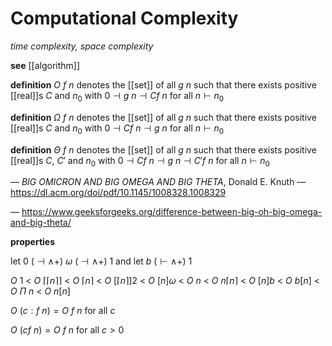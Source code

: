 # Computational Complexity

_time complexity, space complexity_

**see** [[algorithm]]

**definition** $O\ f\ n$ denotes the [[set]] of all $g\ n$ such that there exists positive [[real]]s $C$ and $n_0$ with $0 \dashv g\ n \dashv C f\ n$ for all $n \vdash n_0$

**definition** $\Omega\ f\ n$ denotes the [[set]] of all $g\ n$ such that there exists positive [[real]]s $C$ and $n_0$ with $0 \dashv C f\ n \dashv g\ n$ for all $n \vdash n_0$

**definition** $\Theta\ f\ n$ denotes the [[set]] of all $g\ n$ such that there exists positive [[real]]s $C$, $C'$ and $n_0$ with $0 \dashv Cf\ n \dashv g\ n \dashv C' f\ n$ for all $n \vdash n_0$

&mdash; _BIG OMICRON AND BIG OMEGA AND BIG THETA_, Donald E. Knuth &mdash; <https://dl.acm.org/doi/pdf/10.1145/1008328.1008329>

&mdash; <https://www.geeksforgeeks.org/difference-between-big-oh-big-omega-and-big-theta/>

**properties**

let $0\ (\dashv \land +)\ \omega\ (\dashv \land +)\ 1$ and let $b\ (\vdash \land +)\ 1$

$O\ 1\ <\ O\ \lceil \lceil n \rceil \rceil\ <\ O\ \lceil n \rceil\ <\ O\ [\lceil n \rceil]2\ <\ O\ [n]\omega\ <\ O\ n\ <\ O\ n \lceil n \rceil\ <\ O\ [n]b\ <\ O\ b[n]\ <\ O\ \Pi\ n\ <\ O\ n[n]$

$O\ (c : f\ n) = O\ f\ n$ for all $c$

$O\ (cf\ n) = O\ f\ n$ for all $c > 0$
